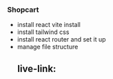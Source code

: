 ### Shopcart
- install react vite install
- install tailwind css
- install react router and set it up
- manage file structure
  ## live-link: 
